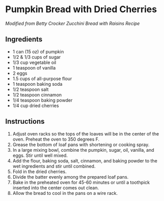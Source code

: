 # Pumpkin Bread with Dried Cherries

_Modified from Betty Crocker Zucchini Bread with Raisins Recipe_

## Ingredients

- 1 can (15 oz) of pumpkin
- 1/2 & 1/3 cups of sugar
- 1/3 cup vegetable oil
- 1 teaspoon of vanilla
- 2 eggs
- 1.5 cups of all-purpose flour
- 1 teaspoon baking soda
- 1/2 teaspoon salt
- 1/2 teaspoon cinnamon
- 1/4 teaspoon baking powder
- 1/4 cup dried cherries

## Instructions

1. Adjust oven racks so the tops of the loaves will be in the center of the oven. Preheat the oven to 350 degrees F.
2. Grease the bottom of loaf pans with shortening or cooking spray.
3. In a large mixing bowl, combine the pumpkin, sugar, oil, vanilla, and eggs. Stir until well mixed.
4. Add the flour, baking soda, salt, cinnamon, and baking powder to the wet ingredients and stir until combined.
5. Fold in the dried cherries.
6. Divide the batter evenly among the prepared loaf pans.
7. Bake in the preheated oven for 45-60 minutes or until a toothpick inserted into the center comes out clean.
8. Allow the bread to cool in the pans on a wire rack.